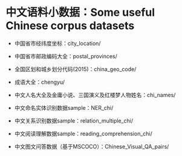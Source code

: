 
# 中文语料小数据：Some useful Chinese corpus datasets

* 中国省市经纬度坐标：city_location/

* 中国省市邮政编码大全：postal_provinces/

* 全国区划和城乡划分代码(2015)：china_geo_code/

* 成语大全：chengyu/

* 中文人名大全及金庸小说、三国演义及红楼梦人物姓名：chi_names/

* 中文命名实体识别数据sample：NER_chi/

* 中文关系识别数据sample：relation_multiple_chi/

* 中文阅读理解数据sample：reading_comprehension_chi/

* 中文图文问答数据（基于MSCOCO）：Chinese_Visual_QA_pairs/


